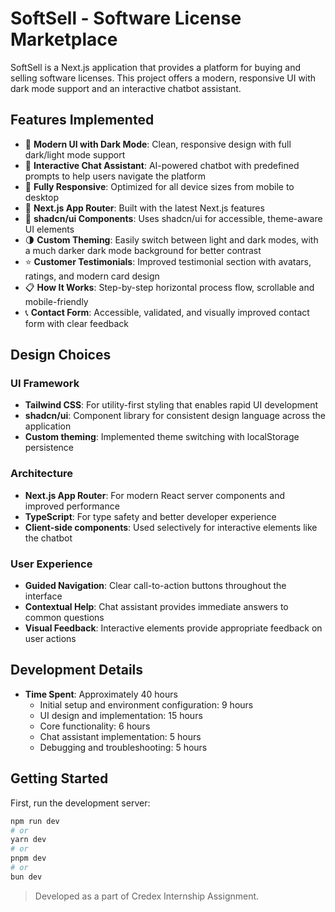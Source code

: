 # SoftSell - Software License Marketplace

SoftSell is a Next.js application that provides a platform for buying and selling software licenses. This project offers a modern, responsive UI with dark mode support and an interactive chatbot assistant.

## Features Implemented

- 🎨 **Modern UI with Dark Mode**: Clean, responsive design with full dark/light mode support
- 💬 **Interactive Chat Assistant**: AI-powered chatbot with predefined prompts to help users navigate the platform
- 📱 **Fully Responsive**: Optimized for all device sizes from mobile to desktop
- 🚀 **Next.js App Router**: Built with the latest Next.js features
- 🧩 **shadcn/ui Components**: Uses shadcn/ui for accessible, theme-aware UI elements
- 🌗 **Custom Theming**: Easily switch between light and dark modes, with a much darker dark mode background for better contrast
- ⭐ **Customer Testimonials**: Improved testimonial section with avatars, ratings, and modern card design
- 📋 **How It Works**: Step-by-step horizontal process flow, scrollable and mobile-friendly
- 📞 **Contact Form**: Accessible, validated, and visually improved contact form with clear feedback

## Design Choices

### UI Framework

- **Tailwind CSS**: For utility-first styling that enables rapid UI development
- **shadcn/ui**: Component library for consistent design language across the application
- **Custom theming**: Implemented theme switching with localStorage persistence

### Architecture

- **Next.js App Router**: For modern React server components and improved performance
- **TypeScript**: For type safety and better developer experience
- **Client-side components**: Used selectively for interactive elements like the chatbot

### User Experience

- **Guided Navigation**: Clear call-to-action buttons throughout the interface
- **Contextual Help**: Chat assistant provides immediate answers to common questions
- **Visual Feedback**: Interactive elements provide appropriate feedback on user actions

## Development Details

- **Time Spent**: Approximately 40 hours
  - Initial setup and environment configuration: 9 hours
  - UI design and implementation: 15 hours
  - Core functionality: 6 hours
  - Chat assistant implementation: 5 hours
  - Debugging and troubleshooting: 5 hours

## Getting Started

First, run the development server:

```bash
npm run dev
# or
yarn dev
# or
pnpm dev
# or
bun dev
```

> Developed as a part of Credex Internship Assignment.
